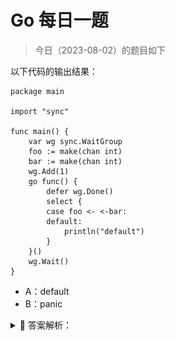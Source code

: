 # Go 每日一题

> 今日（2023-08-02）的题目如下

以下代码的输出结果：

```golang
package main

import "sync"

func main() {
	var wg sync.WaitGroup
	foo := make(chan int)
	bar := make(chan int)
	wg.Add(1)
	go func() {
		defer wg.Done()
		select {
		case foo <- <-bar:
		default:
			println("default")
		}
	}()
	wg.Wait()
}
```

- A：default
- B：panic

<details>
<summary style="cursor: pointer">🔑 答案解析：</summary>
<div>

这是我根据火丁笔记发的一篇文章：[《一个 select 死锁问题》](https://blog.huoding.com/2021/08/29/947) 进行的修改，以便更好理解。

按常规理解，go func 中的 select 应该执行 default 分支，程序正常运行。但结果却不是，而是死锁。可以通过该链接测试：[https://play.studygolang.com/p/kF4pOjYXbXf](https://play.studygolang.com/p/kF4pOjYXbXf)。

原因文章也解释了，Go 语言规范中有这么一句：

>     For all the cases in the statement, the channel operands of receive operations and the channel and right-hand-side expressions of send statements are evaluated exactly once, in source order, upon entering the “select” statement. The result is a set of channels to receive from or send to, and the corresponding values to send. Any side effects in that evaluation will occur irrespective of which (if any) communication operation is selected to proceed. Expressions on the left-hand side of a RecvStmt with a short variable declaration or assignment are not yet evaluated.

不知道大家看懂没有？于是，最后来了一个例子验证你是否理解了：为什么每次都是输出一半数据，然后死锁？（同样，这里可以运行查看结果：[https://play.studygolang.com/p/zoJtTzI7K5T](https://play.studygolang.com/p/zoJtTzI7K5T)）

```golang
package main

import (
	"fmt"
	"time"
)

func talk(msg string, sleep int) <-chan string {
	ch := make(chan string)
	go func() {
		for i := 0; i < 5; i++ {
			ch <- fmt.Sprintf("%s %d", msg, i)
			time.Sleep(time.Duration(sleep) * time.Millisecond)
		}
	}()
	return ch
}

func fanIn(input1, input2 <-chan string) <-chan string {
	ch := make(chan string)
	go func() {
		for {
			select {
			case ch <- <-input1:
			case ch <- <-input2:
			}
		}
	}()
	return ch
}

func main() {
	ch := fanIn(talk("A", 10), talk("B", 1000))
	for i := 0; i < 10; i++ {
		fmt.Printf("%q\n", <-ch)
	}
}
```

有没有这种感觉：

![算法入门](select-channel-deadlock.png)

这是 StackOverflow 上的一个问题：[https://stackoverflow.com/questions/51167940/chained-channel-operations-in-a-single-select-case](https://stackoverflow.com/questions/51167940/chained-channel-operations-in-a-single-select-case)。

关键点和文章开头例子一样，在于 select case 中两个 channel 串起来，即 fanIn 函数中：

```golang
select {
case ch <- <-input1:
case ch <- <-input2:
}
```

如果改为这样就一切正常：

```golang
select {
case t := <-input1:
  ch <- t
case t := <-input2:
  ch <- t
}
```

结合这个更复杂的例子分析 Go 语言规范中的那句话。

对于 select 语句，在进入该语句时，会按源码的顺序对每一个 case 子句进行求值：这个求值只针对发送或接收操作的额外表达式。

比如：

```golang
// ch 是一个 chan int；
// getVal() 返回 int
// input 是 chan int
// getch() 返回 chan int
select {
  case ch <- getVal():
  case ch <- <-input:
  case getch() <- 1:
  case <- getch():
}
```

在没有选择某个具体 case 执行前，例子中的 `getVal()`、`<-input` 和 `getch()` 会执行。这里有一个验证的例子：[https://play.studygolang.com/p/DkpCq3aQ1TE](https://play.studygolang.com/p/DkpCq3aQ1TE)。

```golang
package main

import (
	"fmt"
)

func main() {
	ch := make(chan int)
	go func() {
		select {
		case ch <- getVal(1):
			fmt.Println("in first case")
		case ch <- getVal(2):
			fmt.Println("in second case")
		default:
			fmt.Println("default")
		}
	}()

	fmt.Println("The val:", <-ch)
}

func getVal(i int) int {
	fmt.Println("getVal, i=", i)
	return i
}
```

无论 select 最终选择了哪个 case，`getVal()` 都会按照源码顺序执行：`getVal(1)` 和 `getVal(2)`，也就是它们必然先输出：

```golang
getVal, i= 1
getVal, i= 2
```

你可以仔细琢磨一下。

现在回到 StackOverflow 上的那个问题。

每次进入以下 select 语句时：

```golang
select {
case ch <- <-input1:
case ch <- <-input2:
}
```

`<-input1` 和 `<-input2` 都会执行，相应的值是：A x 和 B x（其中 x 是 0-5）。但每次 select 只会选择其中一个 case 执行，所以 `<-input1` 和 `<-input2` 的结果，必然有一个被丢弃了，也就是不会被写入 ch 中。因此，一共只会输出 5 次，另外 5 次结果丢掉了。（你会发现，输出的 5 次结果中，x 比如是 0 1 2 3 4）

而 main 中循环 10 次，只获得 5 次结果，所以输出 5 次后，报死锁。

---

虽然这是一个小细节，但实际开发中还是有可能出现的。比如文章提到的例子写法：

```golang
// ch 是一个 chan int；
// getVal() 返回 int
// input 是 chan int
// getch() 返回 chan int
select {
  case ch <- getVal():
  case ch <- <-input:
  case getch() <- 1:
  case <- getch():
}
```

因此在使用 select 时，一定要注意这种可能的问题。

不要以为这个问题不会遇到，其实很常见。最多的就是 time.After 导致内存泄露问题，网上有很多文章解释原因，如何避免，其实最根本原因就是因为 select 这个机制导致的。

比如如下代码，有内存泄露（传递给 time.After 的时间参数越大，泄露会越厉害），你能解释原因吗？

```golang
package main

import (
    "time"
)

func main()  {
    ch := make(chan int, 10)

    go func() {
        var i = 1
        for {
            i++
            ch <- i
        }
    }()

    for {
        select {
        case x := <- ch:
            println(x)
        case <- time.After(30 * time.Second):
            println(time.Now().Unix())
        }
    }
}
```

答案解析来自：[https://polarisxu.studygolang.com/posts/go/action/chained-channel-operations-in-a-single-select-case/](https://polarisxu.studygolang.com/posts/go/action/chained-channel-operations-in-a-single-select-case/)。

---

### 11 楼

deadlock：无数据取，满数据写

### 12 楼

```golang
var wg sync.WaitGroup
foo := make(chan int)
bar := make(chan int)
wg.Add(1)
go func() {
    bar <- 12
}()
go func() {
    time.Sleep(time.Duration(1000) * time.Millisecond)
    defer wg.Done()
    select {
    case t := <-bar:
        foo <- t
    default:
        println("default")
    }
}()
wg.Wait()
```

这报错！ 为啥？ ！？！？ 新手求解释？ ！

### 35 楼

>     回复 12 楼

```golang
var wg sync.WaitGroup
foo := make(chan int, 1)
bar := make(chan int, 1)
wg.Add(1)
go func() {
	bar <- 12
}()
go func() {
	time.Sleep(time.Duration(1000) * time.Millisecond)
	defer wg.Done()
	select {
	case t := <-bar:
		foo <- t
	default:
		println("default")
	}
}()
wg.Wait()
```

</div>
</details>
